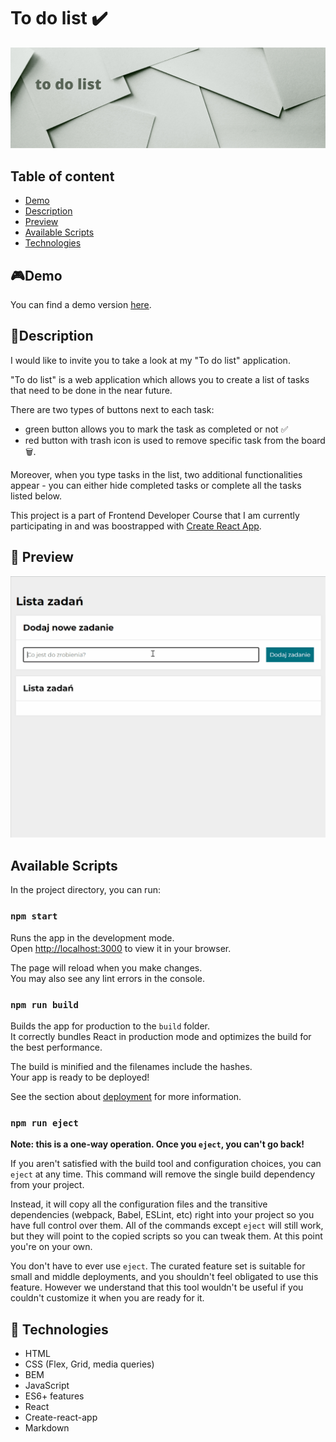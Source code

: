 # To do list ✔️

![Headline](https://github.com/bartekdbc/to-do-list/blob/master/images/headline.png)
## Table of content 

- [Demo](#demo)
- [Description](#description)
- [Preview](#preview)
- [Available Scripts](#available-scripts)
- [Technologies](#technologies)

## 🎮Demo 

You can find a demo version [here](https://bartekdbc.github.io/to-do-list-react/).

## 📖Description

I would like to invite you to take a look at my "To do list" application.

"To do list" is a web application which allows you to create a list of tasks that need to be done in the near future. 

There are two types of buttons next to each task:
- green button allows you to mark the task as completed or not ✅
- red button with trash icon is used to remove specific task from the board 🗑️.

Moreover, when you type tasks in the list, two additional functionalities appear - you can either hide completed tasks or complete all the tasks listed below.

This project is a part of Frontend Developer Course that I am currently participating in and was boostrapped with [Create React App](https://github.com/facebook/create-react-app).

## 👀 Preview

![Preview](https://github.com/bartekdbc/to-do-list/blob/master/images/Preview.gif)


## Available Scripts

In the project directory, you can run:

### `npm start`

Runs the app in the development mode.\
Open [http://localhost:3000](http://localhost:3000) to view it in your browser.

The page will reload when you make changes.\
You may also see any lint errors in the console.

### `npm run build`

Builds the app for production to the `build` folder.\
It correctly bundles React in production mode and optimizes the build for the best performance.

The build is minified and the filenames include the hashes.\
Your app is ready to be deployed!

See the section about [deployment](https://facebook.github.io/create-react-app/docs/deployment) for more information.

### `npm run eject`

**Note: this is a one-way operation. Once you `eject`, you can't go back!**

If you aren't satisfied with the build tool and configuration choices, you can `eject` at any time. This command will remove the single build dependency from your project.

Instead, it will copy all the configuration files and the transitive dependencies (webpack, Babel, ESLint, etc) right into your project so you have full control over them. All of the commands except `eject` will still work, but they will point to the copied scripts so you can tweak them. At this point you're on your own.

You don't have to ever use `eject`. The curated feature set is suitable for small and middle deployments, and you shouldn't feel obligated to use this feature. However we understand that this tool wouldn't be useful if you couldn't customize it when you are ready for it.

## 🤖 Technologies

- HTML
- CSS (Flex, Grid, media queries)
- BEM
- JavaScript
- ES6+ features
- React
- Create-react-app
- Markdown
